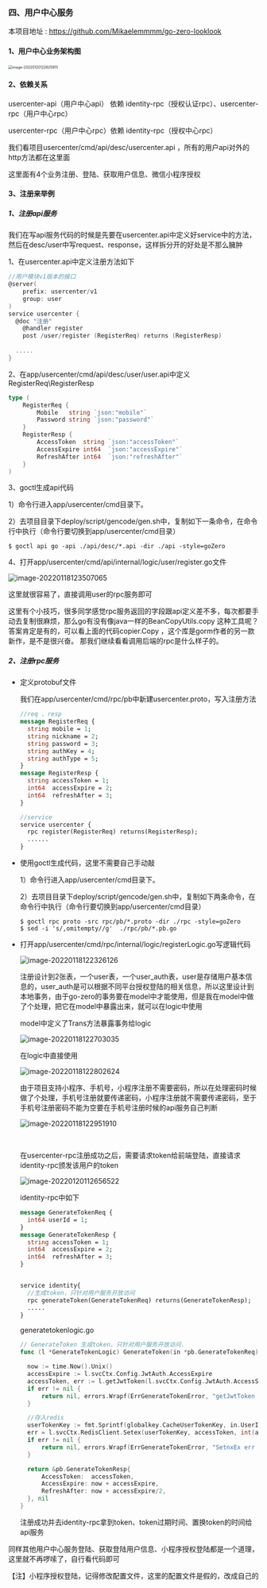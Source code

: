 

### 四、用户中心服务

本项目地址 :  https://github.com/Mikaelemmmm/go-zero-looklook



#### 1、用户中心业务架构图

<img src="./images/4/image-20220120122625913.png" alt="image-20220120122625913" style="zoom:50%;" />



#### 2、依赖关系

 usercenter-api（用户中心api） 依赖 identity-rpc（授权认证rpc）、usercenter-rpc（用户中心rpc）

 usercenter-rpc（用户中心rpc）依赖 identity-rpc（授权中心rpc）



我们看项目usercenter/cmd/api/desc/usercenter.api ，所有的用户api对外的http方法都在这里面

这里面有4个业务注册、登陆、获取用户信息、微信小程序授权



#### 3、注册来举例



##### 1、注册api服务

我们在写api服务代码的时候是先要在usercenter.api中定义好service中的方法，然后在desc/user中写request、response，这样拆分开的好处是不那么臃肿

1、在usercenter.api中定义注册方法如下

```go
//用户模块v1版本的接口
@server(
	prefix: usercenter/v1
	group: user
)
service usercenter {
  @doc "注册"
	@handler register
	post /user/register (RegisterReq) returns (RegisterResp)
  
  .....
}
```

2、在app/usercenter/cmd/api/desc/user/user.api中定义RegisterReq\RegisterResp

```go
type (
	RegisterReq {
		Mobile   string `json:"mobile"`
		Password string `json:"password"`
	}
	RegisterResp {
		AccessToken  string `json:"accessToken"`
		AccessExpire int64  `json:"accessExpire"`
		RefreshAfter int64  `json:"refreshAfter"`
	}
)
```

3、goctl生成api代码

1）命令行进入app/usercenter/cmd目录下。

2）去项目目录下deploy/script/gencode/gen.sh中，复制如下一条命令，在命令行中执行（命令行要切换到app/usercenter/cmd目录）

```shell
$ goctl api go -api ./api/desc/*.api -dir ./api -style=goZero
```

4、打开app/usercenter/cmd/api/internal/logic/user/register.go文件

![image-20220118123507065](./images/4/image-20220118123507065.png)



这里就很容易了，直接调用user的rpc服务即可

这里有个小技巧，很多同学感觉rpc服务返回的字段跟api定义差不多，每次都要手动去复制很麻烦，那么go有没有像java一样的BeanCopyUtils.copy 这种工具呢？答案肯定是有的，可以看上面的代码copier.Copy ，这个库是gorm作者的另一款新作，是不是很兴奋。 那我们继续看看调用后端的rpc是什么样子的。



##### 2、注册rpc服务

- 定义protobuf文件

  我们在app/usercenter/cmd/rpc/pb中新建usercenter.proto，写入注册方法

  ```protobuf
  //req 、resp
  message RegisterReq {
    string mobile = 1;
    string nickname = 2;
    string password = 3;
    string authKey = 4;
    string authType = 5;
  }
  message RegisterResp {
    string accessToken = 1;
    int64  accessExpire = 2;
    int64  refreshAfter = 3;
  }
  
  //service
  service usercenter {
    rpc register(RegisterReq) returns(RegisterResp);
    ......
  }
  ```

  

- 使用goctl生成代码，这里不需要自己手动敲

  1）命令行进入app/usercenter/cmd目录下。

  2）去项目目录下deploy/script/gencode/gen.sh中，复制如下两条命令，在命令行中执行（命令行要切换到app/usercenter/cmd目录）

  ```shell
  $ goctl rpc proto -src rpc/pb/*.proto -dir ./rpc -style=goZero
  $ sed -i 's/,omitempty//g'  ./rpc/pb/*.pb.go
  ```

- 打开app/usercenter/cmd/rpc/internal/logic/registerLogic.go写逻辑代码

  ![image-20220118122326126](./images/4/image-20220118122326126.png)

  

  注册设计到2张表，一个user表，一个user_auth表，user是存储用户基本信息的，user_auth是可以根据不同平台授权登陆的相关信息，所以这里设计到本地事务，由于go-zero的事务要在model中才能使用，但是我在model中做了个处理，把它在model中暴露出来，就可以在logic中使用

  model中定义了Trans方法暴露事务给logic

  ![image-20220118122703035](./images/4/image-20220118122703035.png)

  在logic中直接使用

  ![image-20220118122802624](./images/4/image-20220118122802624.png)

  由于项目支持小程序、手机号，小程序注册不需要密码，所以在处理密码时候做了个处理，手机号注册就要传递密码，小程序注册就不需要传递密码，至于手机号注册密码不能为空要在手机号注册时候的api服务自己判断

  ![image-20220118122951910](./images/4/image-20220118122951910.png)

  ​	
  
  在usercenter-rpc注册成功之后，需要请求token给前端登陆，直接请求identity-rpc颁发该用户的token
  
  ![image-20220120112656522](./images/4/image-20220120112656522.png)
  
  
  
  identity-rpc中如下
  
  ```protobuf
  message GenerateTokenReq {
    int64 userId = 1;
  }
  message GenerateTokenResp {
    string accessToken = 1;
    int64  accessExpire = 2;
    int64  refreshAfter = 3;
  }
  
  
  service identity{
    //生成token，只针对用户服务开放访问
    rpc generateToken(GenerateTokenReq) returns(GenerateTokenResp);
    .....
  }
  ```
  
  generatetokenlogic.go
  
  ```go
  // GenerateToken 生成token，只针对用户服务开放访问.
  func (l *GenerateTokenLogic) GenerateToken(in *pb.GenerateTokenReq) (*pb.GenerateTokenResp, error) {
  
  	now := time.Now().Unix()
  	accessExpire := l.svcCtx.Config.JwtAuth.AccessExpire
  	accessToken, err := l.getJwtToken(l.svcCtx.Config.JwtAuth.AccessSecret, now, accessExpire, in.UserId)
  	if err != nil {
  		return nil, errors.Wrapf(ErrGenerateTokenError, "getJwtToken err userId:%d , err:%v", in.UserId, err)
  	}
  
  	//存入redis
  	userTokenKey := fmt.Sprintf(globalkey.CacheUserTokenKey, in.UserId)
  	err = l.svcCtx.RedisClient.Setex(userTokenKey, accessToken, int(accessExpire))
  	if err != nil {
  		return nil, errors.Wrapf(ErrGenerateTokenError, "SetnxEx err userId:%d, err:%v", in.UserId, err)
  	}
  
  	return &pb.GenerateTokenResp{
  		AccessToken:  accessToken,
  		AccessExpire: now + accessExpire,
  		RefreshAfter: now + accessExpire/2,
  	}, nil
  }
  ```
  
  注册成功并去identity-rpc拿到token、token过期时间、置换token的时间给api服务









同样其他用户中心服务登陆、获取登陆用户信息、小程序授权登陆都是一个道理，这里就不再啰嗦了，自行看代码即可

【注】小程序授权登陆，记得修改配置文件，这里的配置文件是假的，改成自己的











